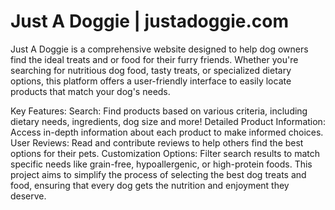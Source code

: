 # Just A Doggie | justadoggie.com
Just A Doggie is a comprehensive website designed to help dog owners find the ideal treats and or food for their furry friends. Whether you're searching for nutritious dog food, tasty treats, or specialized dietary options, this platform offers a user-friendly interface to easily locate products that match your dog's needs.

Key Features: 
Search: Find products based on various criteria, including dietary needs, ingredients, dog size and more! Detailed Product Information: Access in-depth information about each product to make informed choices. 
User Reviews: Read and contribute reviews to help others find the best options for their pets. Customization Options: Filter search results to match specific needs like grain-free, hypoallergenic, or high-protein foods. This project aims to simplify the process of selecting the best dog treats and food, ensuring that every dog gets the nutrition and enjoyment they deserve.
